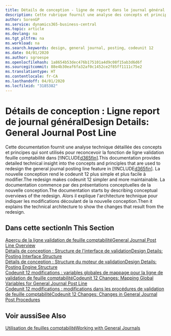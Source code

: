 ```yaml
---
title: Détails de conception - ligne de report dans le journal général | Microsoft Docs
description: Cette rubrique fournit une analyse des concepts et principes qui sont utilisés pour reconcevoir la fonction de ligne de report au journal général dans Business Central.
author: SorenGP
ms.service: dynamics365-business-central
ms.topic: article
ms.devlang: na
ms.tgt_pltfrm: na
ms.workload: na
ms.search.keywords: design, general journal, posting, codeunit 12
ms.date: 04/01/2020
ms.author: sgroespe
ms.openlocfilehash: 1a8654b53dec476b175101a4d9c08f15ab3d6d6f
ms.sourcegitcommit: 88e4b30eaf6fa32af0c1452ce2f85ff1111c75e2
ms.translationtype: HT
ms.contentlocale: fr-CA
ms.lasthandoff: 04/01/2020
ms.locfileid: "3185382"
---
```

# <a name="design-details-general-journal-post-line"></a><span data-ttu-id="a11a0-103">Détails de conception : Ligne report de journal général</span><span class="sxs-lookup"><span data-stu-id="a11a0-103">Design Details: General Journal Post Line</span></span>
<span data-ttu-id="a11a0-104">Cette documentation fournit une analyse technique détaillée des concepts et principes qui sont utilisés pour reconcevoir la fonction de ligne validation feuille comptabilité dans [!INCLUDE[d365fin](includes/d365fin_md.md)].</span><span class="sxs-lookup"><span data-stu-id="a11a0-104">This documentation provides detailed technical insight into the concepts and principles that are used to redesign the general journal posting line feature in [!INCLUDE[d365fin](includes/d365fin_md.md)].</span></span> <span data-ttu-id="a11a0-105">La nouvelle conception rend le codeunit 12 plus simple et plus facile à modifier.</span><span class="sxs-lookup"><span data-stu-id="a11a0-105">The redesign makes codeunit 12 simpler and more maintainable.</span></span> <span data-ttu-id="a11a0-106">La documentation commence par des présentations conceptuelles de la nouvelle conception.</span><span class="sxs-lookup"><span data-stu-id="a11a0-106">The documentation starts by describing conceptual overviews of the redesign.</span></span> <span data-ttu-id="a11a0-107">Alors il explique l'architecture technique pour indiquer les modifications découlant de la nouvelle conception.</span><span class="sxs-lookup"><span data-stu-id="a11a0-107">Then it explains the technical architecture to show the changes that result from the redesign.</span></span>  

## <a name="in-this-section"></a><span data-ttu-id="a11a0-108">Dans cette section</span><span class="sxs-lookup"><span data-stu-id="a11a0-108">In This Section</span></span>  
[<span data-ttu-id="a11a0-109">Aperçu de la ligne validation de feuille comptabilité</span><span class="sxs-lookup"><span data-stu-id="a11a0-109">General Journal Post Line Overview</span></span>](design-details-general-journal-post-line-overview.md)  
[<span data-ttu-id="a11a0-110">Détails de conception : Structure de l'interface de validation</span><span class="sxs-lookup"><span data-stu-id="a11a0-110">Design Details: Posting Interface Structure</span></span>](design-details-posting-interface-structure.md)  
[<span data-ttu-id="a11a0-111">Détails de conception : Structure du moteur de validation</span><span class="sxs-lookup"><span data-stu-id="a11a0-111">Design Details: Posting Engine Structure</span></span>](design-details-posting-engine-structure.md)  
[<span data-ttu-id="a11a0-112">Codeunit 12 modifications : variables globales de mappage pour la ligne de validation de feuille comptabilité</span><span class="sxs-lookup"><span data-stu-id="a11a0-112">Codeunit 12 Changes: Mapping Global Variables for General Journal Post Line</span></span>](design-details-codeunit-12-changes-mapping-global-variables-for-general-journal-post-line.md)  
[<span data-ttu-id="a11a0-113">Codeunit 12 modifications : modifications dans les procédures de validation de feuille comptabilité</span><span class="sxs-lookup"><span data-stu-id="a11a0-113">Codeunit 12 Changes: Changes in General Journal Post Procedures</span></span>](design-details-codeunit-12-changes-changes-in-general-journal-post-procedures.md)  

## <a name="see-also"></a><span data-ttu-id="a11a0-114">Voir aussi</span><span class="sxs-lookup"><span data-stu-id="a11a0-114">See Also</span></span>  
[<span data-ttu-id="a11a0-115">Utilisation de feuilles comptabilité</span><span class="sxs-lookup"><span data-stu-id="a11a0-115">Working with General Journals</span></span>](ui-work-general-journals.md)
